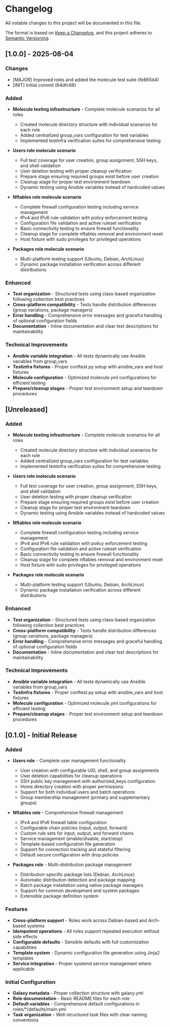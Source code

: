 # Changelog

All notable changes to this project will be documented in this file.

The format is based on [Keep a Changelog](https://keepachangelog.com/en/1.0.0/),
and this project adheres to
[Semantic Versioning](https://semver.org/spec/v2.0.0.html).

## [1.0.0] - 2025-08-04

### Changes
- [MAJOR] Improved roles and added the molecule test suite (fe865d4)
- [INIT] Initial commit (64dfc68)

### Added

- **Molecule testing infrastructure** - Complete molecule scenarios for all
  roles

  - Created molecule directory structure with individual scenarios for each role
  - Added centralized group_vars configuration for test variables
  - Implemented testinfra verification suites for comprehensive testing

- **Users role molecule scenario**

  - Full test coverage for user creation, group assignment, SSH keys, and shell
    validation
  - User deletion testing with proper cleanup verification
  - Prepare stage ensuring required groups exist before user creation
  - Cleanup stage for proper test environment teardown
  - Dynamic testing using Ansible variables instead of hardcoded values

- **Nftables role molecule scenario**

  - Complete firewall configuration testing including service management
  - IPv4 and IPv6 rule validation with policy enforcement testing
  - Configuration file validation and active ruleset verification
  - Basic connectivity testing to ensure firewall functionality
  - Cleanup stage for complete nftables removal and environment reset
  - Host fixture with sudo privileges for privileged operations

- **Packages role molecule scenario**
  - Multi-platform testing support (Ubuntu, Debian, ArchLinux)
  - Dynamic package installation verification across different distributions

### Enhanced

- **Test organization** - Structured tests using class-based organization
  following collection best practices
- **Cross-platform compatibility** - Tests handle distribution differences
  (group variations, package managers)
- **Error handling** - Comprehensive error messages and graceful handling of
  optional configuration fields
- **Documentation** - Inline documentation and clear test descriptions for
  maintainability

### Technical Improvements

- **Ansible variable integration** - All tests dynamically use Ansible variables
  from group_vars
- **Testinfra fixtures** - Proper conftest.py setup with ansible_vars and host
  fixtures
- **Molecule configuration** - Optimized molecule.yml configurations for
  efficient testing
- **Prepare/cleanup stages** - Proper test environment setup and teardown
  procedures

## [Unreleased]

### Added

- **Molecule testing infrastructure** - Complete molecule scenarios for all
  roles

  - Created molecule directory structure with individual scenarios for each role
  - Added centralized group_vars configuration for test variables
  - Implemented testinfra verification suites for comprehensive testing

- **Users role molecule scenario**

  - Full test coverage for user creation, group assignment, SSH keys, and shell
    validation
  - User deletion testing with proper cleanup verification
  - Prepare stage ensuring required groups exist before user creation
  - Cleanup stage for proper test environment teardown
  - Dynamic testing using Ansible variables instead of hardcoded values

- **Nftables role molecule scenario**

  - Complete firewall configuration testing including service management
  - IPv4 and IPv6 rule validation with policy enforcement testing
  - Configuration file validation and active ruleset verification
  - Basic connectivity testing to ensure firewall functionality
  - Cleanup stage for complete nftables removal and environment reset
  - Host fixture with sudo privileges for privileged operations

- **Packages role molecule scenario**
  - Multi-platform testing support (Ubuntu, Debian, ArchLinux)
  - Dynamic package installation verification across different distributions

### Enhanced

- **Test organization** - Structured tests using class-based organization
  following collection best practices
- **Cross-platform compatibility** - Tests handle distribution differences
  (group variations, package managers)
- **Error handling** - Comprehensive error messages and graceful handling of
  optional configuration fields
- **Documentation** - Inline documentation and clear test descriptions for
  maintainability

### Technical Improvements

- **Ansible variable integration** - All tests dynamically use Ansible variables
  from group_vars
- **Testinfra fixtures** - Proper conftest.py setup with ansible_vars and host
  fixtures
- **Molecule configuration** - Optimized molecule.yml configurations for
  efficient testing
- **Prepare/cleanup stages** - Proper test environment setup and teardown
  procedures

## [0.1.0] - Initial Release

### Added

- **Users role** - Complete user management functionality

  - User creation with configurable UID, shell, and group assignments
  - User deletion capabilities for cleanup operations
  - SSH public key management with authorized_keys configuration
  - Home directory creation with proper permissions
  - Support for both individual users and batch operations
  - Group membership management (primary and supplementary groups)

- **Nftables role** - Comprehensive firewall management

  - IPv4 and IPv6 firewall table configuration
  - Configurable chain policies (input, output, forward)
  - Custom rule sets for input, output, and forward chains
  - Service management (enable/disable, start/stop)
  - Template-based configuration file generation
  - Support for connection tracking and stateful filtering
  - Default secure configuration with drop policies

- **Packages role** - Multi-distribution package management
  - Distribution-specific package lists (Debian, ArchLinux)
  - Automatic distribution detection and package mapping
  - Batch package installation using native package managers
  - Support for common development and system packages
  - Extensible package definition system

### Features

- **Cross-platform support** - Roles work across Debian-based and Arch-based
  systems
- **Idempotent operations** - All roles support repeated execution without side
  effects
- **Configurable defaults** - Sensible defaults with full customization
  capabilities
- **Template system** - Dynamic configuration file generation using Jinja2
  templates
- **Service integration** - Proper systemd service management where applicable

### Initial Configuration

- **Galaxy metadata** - Proper collection structure with galaxy.yml
- **Role documentation** - Basic README files for each role
- **Default variables** - Comprehensive default configurations in
  roles/\*/defaults/main.yml
- **Task organization** - Well-structured task files with clear naming
  conventions
